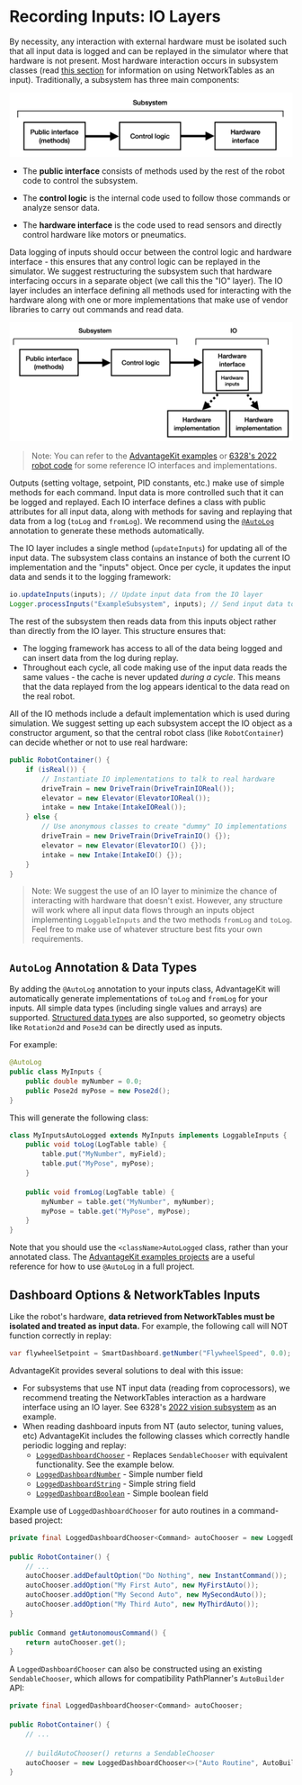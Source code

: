 # Recording Inputs: IO Layers

By necessity, any interaction with external hardware must be isolated such that all input data is logged and can be replayed in the simulator where that hardware is not present. Most hardware interaction occurs in subsystem classes (read [this section](#dashboard-options--networktables-inputs) for information on using NetworkTables as an input). Traditionally, a subsystem has three main components:

![Diagram of traditional subsystem](resources/subsystem-1.png)

- The **public interface** consists of methods used by the rest of the robot code to control the subsystem.

- The **control logic** is the internal code used to follow those commands or analyze sensor data.

- The **hardware interface** is the code used to read sensors and directly control hardware like motors or pneumatics.

Data logging of inputs should occur between the control logic and hardware interface - this ensures that any control logic can be replayed in the simulator. We suggest restructuring the subsystem such that hardware interfacing occurs in a separate object (we call this the "IO" layer). The IO layer includes an interface defining all methods used for interacting with the hardware along with one or more implementations that make use of vendor libraries to carry out commands and read data.

![Diagram of restructured subsystem](resources/subsystem-2.png)

> Note: You can refer to the [AdvantageKit examples](INSTALLATION.md#new-projects) or [6328's 2022 robot code](https://github.com/Mechanical-Advantage/RobotCode2022/tree/main/src/main/java/frc/robot/subsystems) for some reference IO interfaces and implementations.

Outputs (setting voltage, setpoint, PID constants, etc.) make use of simple methods for each command. Input data is more controlled such that it can be logged and replayed. Each IO interface defines a class with public attributes for all input data, along with methods for saving and replaying that data from a log (`toLog` and `fromLog`). We recommend using the [`@AutoLog`](#autolog-annotation) annotation to generate these methods automatically.

The IO layer includes a single method (`updateInputs`) for updating all of the input data. The subsystem class contains an instance of both the current IO implementation and the "inputs" object. Once per cycle, it updates the input data and sends it to the logging framework:

```java
io.updateInputs(inputs); // Update input data from the IO layer
Logger.processInputs("ExampleSubsystem", inputs); // Send input data to the logging framework (or update from the log during replay)
```

The rest of the subsystem then reads data from this inputs object rather than directly from the IO layer. This structure ensures that:

- The logging framework has access to all of the data being logged and can insert data from the log during replay.
- Throughout each cycle, all code making use of the input data reads the same values - the cache is never updated _during a cycle_. This means that the data replayed from the log appears identical to the data read on the real robot.

All of the IO methods include a default implementation which is used during simulation. We suggest setting up each subsystem accept the IO object as a constructor argument, so that the central robot class (like `RobotContainer`) can decide whether or not to use real hardware:

```java
public RobotContainer() {
    if (isReal()) {
        // Instantiate IO implementations to talk to real hardware
        driveTrain = new DriveTrain(DriveTrainIOReal());
        elevator = new Elevator(ElevatorIOReal());
        intake = new Intake(IntakeIOReal());
    } else {
        // Use anonymous classes to create "dummy" IO implementations
        driveTrain = new DriveTrain(DriveTrainIO() {});
        elevator = new Elevator(ElevatorIO() {});
        intake = new Intake(IntakeIO() {});
    }
}
```

> Note: We suggest the use of an IO layer to minimize the chance of interacting with hardware that doesn't exist. However, any structure will work where all input data flows through an inputs object implementing `LoggableInputs` and the two methods `fromLog` and `toLog`. Feel free to make use of whatever structure best fits your own requirements.

## `AutoLog` Annotation & Data Types

By adding the `@AutoLog` annotation to your inputs class, AdvantageKit will automatically generate implementations of `toLog` and `fromLog` for your inputs. All simple data types (including single values and arrays) are supported. [Structured data types](DATA-FLOW.md#structured-data-types) are also supported, so geometry objects like `Rotation2d` and `Pose3d` can be directly used as inputs.

For example:

```java
@AutoLog
public class MyInputs {
    public double myNumber = 0.0;
    public Pose2d myPose = new Pose2d();
}
```

This will generate the following class:

```java
class MyInputsAutoLogged extends MyInputs implements LoggableInputs {
    public void toLog(LogTable table) {
        table.put("MyNumber", myField);
        table.put("MyPose", myPose);
    }

    public void fromLog(LogTable table) {
        myNumber = table.get("MyNumber", myNumber);
        myPose = table.get("MyPose", myPose);
    }
}
```

Note that you should use the `<className>AutoLogged` class, rather than your annotated class. The [AdvantageKit examples projects](INSTALLATION.md#new-projects) are a useful reference for how to use `@AutoLog` in a full project.

## Dashboard Options & NetworkTables Inputs

Like the robot's hardware, **data retrieved from NetworkTables must be isolated and treated as input data.** For example, the following call will NOT function correctly in replay:

```java
var flywheelSetpoint = SmartDashboard.getNumber("FlywheelSpeed", 0.0);
```

AdvantageKit provides several solutions to deal with this issue:

- For subsystems that use NT input data (reading from coprocessors), we recommend treating the NetworkTables interaction as a hardware interface using an IO layer. See 6328's [2022 vision subsystem](https://github.com/Mechanical-Advantage/RobotCode2022/tree/main/src/main/java/frc/robot/subsystems/vision) as an example.
- When reading dashboard inputs from NT (auto selector, tuning values, etc) AdvantageKit includes the following classes which correctly handle periodic logging and replay:
  - [`LoggedDashboardChooser`](https://github.com/Mechanical-Advantage/AdvantageKit/blob/main/junction/core/src/org/littletonrobotics/junction/networktables/LoggedDashboardChooser.java) - Replaces `SendableChooser` with equivalent functionality. See the example below.
  - [`LoggedDashboardNumber`](https://github.com/Mechanical-Advantage/AdvantageKit/blob/main/junction/core/src/org/littletonrobotics/junction/networktables/LoggedDashboardNumber.java) - Simple number field
  - [`LoggedDashboardString`](https://github.com/Mechanical-Advantage/AdvantageKit/blob/main/junction/core/src/org/littletonrobotics/junction/networktables/LoggedDashboardString.java) - Simple string field
  - [`LoggedDashboardBoolean`](https://github.com/Mechanical-Advantage/AdvantageKit/blob/main/junction/core/src/org/littletonrobotics/junction/networktables/LoggedDashboardBoolean.java) - Simple boolean field

Example use of `LoggedDashboardChooser` for auto routines in a command-based project:

```java
private final LoggedDashboardChooser<Command> autoChooser = new LoggedDashboardChooser<>("Auto Routine");

public RobotContainer() {
    // ...
    autoChooser.addDefaultOption("Do Nothing", new InstantCommand());
    autoChooser.addOption("My First Auto", new MyFirstAuto());
    autoChooser.addOption("My Second Auto", new MySecondAuto());
    autoChooser.addOption("My Third Auto", new MyThirdAuto());
}

public Command getAutonomousCommand() {
    return autoChooser.get();
}
```

A `LoggedDashboardChooser` can also be constructed using an existing `SendableChooser`, which allows for compatibility PathPlanner's `AutoBuilder` API:

```java
private final LoggedDashboardChooser<Command> autoChooser;

public RobotContainer() {
    // ...

    // buildAutoChooser() returns a SendableChooser
    autoChooser = new LoggedDashboardChooser<>("Auto Routine", AutoBuilder.buildAutoChooser());
}
```
